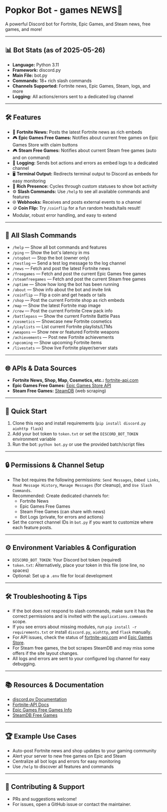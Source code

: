 # Popkor Bot - games NEWS📣

A powerful Discord bot for Fortnite, Epic Games, and Steam news, free games, and more!

---

## 📊 Bot Stats (as of 2025-05-26)
- **Language:** Python 3.11
- **Framework:** discord.py
- **Main File:** bot.py
- **Commands:** 18+ rich slash commands
- **Channels Supported:** Fortnite news, Epic Games, Steam, logs, and more
- **Logging:** All actions/errors sent to a dedicated log channel

---

## 🛠️ Features
- 📰 **Fortnite News:** Posts the latest Fortnite news as rich embeds
- 🎮 **Epic Games Free Games:** Notifies about current free games on Epic Games Store with claim buttons
- 🎮 **Steam Free Games:** Notifies about current Steam free games (auto and on command)
- 📝 **Logging:** Sends bot actions and errors as embed logs to a dedicated channel
- 🖥️ **Terminal Output:** Redirects terminal output to Discord as embeds for easy monitoring
- 🔄 **Rich Presence:** Cycles through custom statuses to show bot activity
- ⚙️ **Slash Commands:** Use `/help` to see all available commands and features
- 🌐 **Webhooks:** Receives and posts external events to a channel
- 🪙 **Coin Flip:** Try `/coinflip` for a fun random heads/tails result!
- Modular, robust error handling, and easy to extend

---

## 📝 All Slash Commands
- `/help` — Show all bot commands and features
- `/ping` — Show the bot's latency in ms
- `/stopbot` — Stop the bot (owner only)
- `/testlog` — Send a test log message to the log channel
- `/news` — Fetch and post the latest Fortnite news
- `/freegames` — Fetch and post the current Epic Games free games
- `/steamfreegames` — Fetch and post the current Steam free games
- `/uptime` — Show how long the bot has been running
- `/about` — Show info about the bot and invite link
- `/coinflip` — Flip a coin and get heads or tails
- `/shop` — Post the current Fortnite shop as rich embeds
- `/map` — Show the latest Fortnite map image
- `/crew` — Post the current Fortnite Crew pack info
- `/battlepass` — Show the current Fortnite Battle Pass
- `/cosmetics` — Showcase new Fortnite cosmetics
- `/playlists` — List current Fortnite playlists/LTMs
- `/weapons` — Show new or featured Fortnite weapons
- `/achievements` — Post new Fortnite achievements
- `/upcoming` — Show upcoming Fortnite items
- `/livestats` — Show live Fortnite player/server stats

---

## 🌐 APIs & Data Sources
- **Fortnite News, Shop, Map, Cosmetics, etc.:** [fortnite-api.com](https://fortnite-api.com/)
- **Epic Games Free Games:** [Epic Games Store API](https://store-site-backend-static.ak.epicgames.com/)
- **Steam Free Games:** [SteamDB](https://steamdb.info/upcoming/free/) (web scraping)

---

## 🚀 Quick Start
1. Clone this repo and install requirements (`pip install discord.py aiohttp flask`)
2. Add your bot token to `token.txt` or set the `DISCORD_BOT_TOKEN` environment variable
3. Run the bot: `python bot.py` or use the provided batch/script files

---

## 🔒 Permissions & Channel Setup
- The bot requires the following permissions: `Send Messages`, `Embed Links`, `Read Message History`, `Manage Messages` (for cleanup), and `Use Slash Commands`.
- Recommended: Create dedicated channels for:
  - Fortnite News
  - Epic Games Free Games
  - Steam Free Games (can share with news)
  - Bot Logs (private, for errors and actions)
- Set the correct channel IDs in `bot.py` if you want to customize where each feature posts.

---

## ⚙️ Environment Variables & Configuration
- `DISCORD_BOT_TOKEN`: Your Discord bot token (required)
- `token.txt`: Alternatively, place your token in this file (one line, no spaces)
- Optional: Set up a `.env` file for local development

---

## 🛠️ Troubleshooting & Tips
- If the bot does not respond to slash commands, make sure it has the correct permissions and is invited with the `applications.commands` scope.
- If you see errors about missing modules, run `pip install -r requirements.txt` or install `discord.py`, `aiohttp`, and `flask` manually.
- For API issues, check the status of [fortnite-api.com](https://fortnite-api.com/) and [Epic Games Store](https://store.epicgames.com/).
- For Steam free games, the bot scrapes SteamDB and may miss some offers if the site layout changes.
- All logs and errors are sent to your configured log channel for easy debugging.

---

## 📚 Resources & Documentation
- [discord.py Documentation](https://discordpy.readthedocs.io/)
- [Fortnite-API Docs](https://dash.fortnite-api.com/docs)
- [Epic Games Free Games Info](https://store.epicgames.com/en-US/free-games)
- [SteamDB Free Games](https://steamdb.info/upcoming/free/)

---

## 🏆 Example Use Cases
- Auto-post Fortnite news and shop updates to your gaming community
- Alert your server to new free games on Epic and Steam
- Centralize all bot logs and errors for easy monitoring
- Use `/help` to discover all features and commands

---

## 📢 Contributing & Support
- PRs and suggestions welcome!
- For issues, open a GitHub issue or contact the maintainer.
